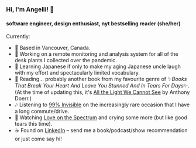 ### Hi, I'm Angelli! 👋
#### software engineer, design enthusiast, nyt bestselling reader (she/her)

Currently:
- 📍 Based in Vancouver, Canada.
- 🌱 Working on a remote monitoring and analysis system for all of the desk plants I collected over the pandemic.
- 💬 Learning Japanese if only to make my aging Japanese uncle laugh with my effort and spectacularly limited vocabulary.
- 📘 Reading... probably another book from my favourite genre of ✨*Books That Break Your Heart And Leave You Stunned And In Tears For Days*✨. (At the time of updating this, it's [All the Light We Cannot See](https://www.goodreads.com/book/show/18143977-all-the-light-we-cannot-see) by Anthony Doerr.)
- 🎶 Listening to [99% Invisible](https://99percentinvisible.org/) on the increasingly rare occasion that I have a long commute/drive.
- 🍿 Watching [Love on the Spectrum](https://www.imdb.com/title/tt11904786/) and crying some more (but like good tears this time).
- ☕ Found on [LinkedIn](https://www.linkedin.com/in/angellidimatulac/) – send me a book/podcast/show recommendation or just come say hi!

